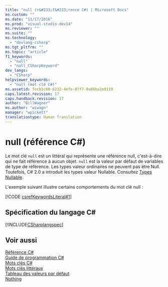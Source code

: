 ```yaml
---
title: "null (r&#233;f&#233;rence C#) | Microsoft Docs"
ms.custom: ""
ms.date: "11/17/2016"
ms.prod: "visual-studio-dev14"
ms.reviewer: ""
ms.suite: ""
ms.technology: 
  - "devlang-csharp"
ms.tgt_pltfrm: ""
ms.topic: "article"
f1_keywords: 
  - "null"
  - "null_CSharpKeyword"
dev_langs: 
  - "CSharp"
helpviewer_keywords: 
  - "null (mot clé C#)"
ms.assetid: fecb1c60-6232-4efe-87f7-9a86ba2e9119
caps.latest.revision: 17
caps.handback.revision: 17
author: "BillWagner"
ms.author: "wiwagn"
manager: "wpickett"
translationtype: Human Translation
---
```

# null (r&#233;f&#233;rence C#)
Le mot clé `null` est un littéral qui représente une référence null, c'est\-à\-dire qui ne fait référence à aucun objet.  `null` est la valeur par défaut de variables de type de référence.  Les types valeur ordinaires ne peuvent pas être Null.  Toutefois, C\# 2.0 a introduit les types valeur Nullable.  Consultez [Types Nullable](../../../csharp/programming-guide/nullable-types/index.md).  
  
 L'exemple suivant illustre certains comportements du mot clé null :  
  
 [!CODE [csrefKeywordsLiteral#1](../CodeSnippet/VS_Snippets_VBCSharp/csrefKeywordsLiteral#1)]  
  
## Spécification du langage C\#  
 [!INCLUDE[CSharplangspec](../../../csharp/language-reference/keywords/includes/csharplangspec_md.md)]  
  
## Voir aussi  
 [Référence C\#](../../../csharp/language-reference/index.md)   
 [Guide de programmation C\#](../../../csharp/programming-guide/index.md)   
 [Mots clés C\#](../../../csharp/language-reference/keywords/index.md)   
 [Mots clés littéraux](../../../csharp/language-reference/keywords/literal-keywords.md)   
 [Tableau des valeurs par défaut](../../../csharp/language-reference/keywords/default-values-table.md)   
 [Nothing](../../../visual-basic/language-reference/nothing.md)